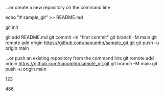 …or create a new repository on the command line

echo "# sample_git" >> README.md

git init

git add README.md
git commit -m "first commit"
git branch -M main
git remote add origin https://github.com/nanumhn/sample_git.git
git push -u origin main

…or push an existing repository from the command line
git remote add origin https://github.com/nanumhn/sample_git.git
git branch -M main
git push -u origin main

123

456
